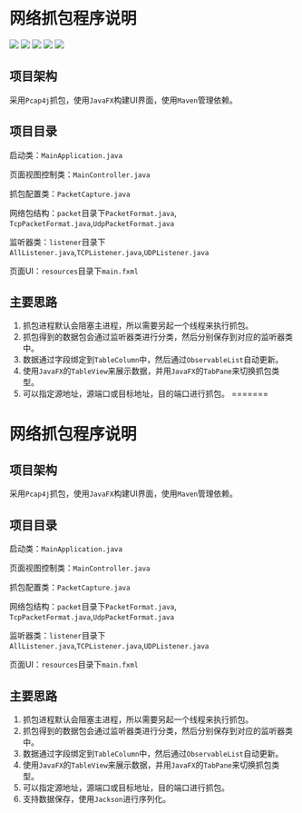 
# 网络抓包程序说明

![](https://img.shields.io/github/commit-activity/m/Semiregular/NetFilter?color=6cf) ![](https://img.shields.io/github/repo-size/Semiregular/NetFilter?color=red) ![](https://img.shields.io/github/issues-closed/Semiregular/NetFilter?color=green) ![](https://img.shields.io/github/issues-pr-closed/Semiregular/NetFilter?color=gold)  ![](https://img.shields.io/github/stars/Semiregular/NetFilter?style=flat) 


## 项目架构

采用`Pcap4j`抓包，使用`JavaFX`构建UI界面，使用`Maven`管理依赖。

## 项目目录

启动类：`MainApplication.java`

页面视图控制类：`MainController.java`

抓包配置类：`PacketCapture.java`

网络包结构：`packet`目录下`PacketFormat.java`, `TcpPacketFormat.java`,`UdpPacketFormat.java`

监听器类：`listener`目录下`AllListener.java`,`TCPListener.java`,`UDPListener.java`

页面UI：`resources`目录下`main.fxml`

## 主要思路

1. 抓包进程默认会阻塞主进程，所以需要另起一个线程来执行抓包。
2. 抓包得到的数据包会通过监听器类进行分类，然后分别保存到对应的监听器类中。
3. 数据通过字段绑定到`TableColumn`中，然后通过`ObservableList`自动更新。
4. 使用`JavaFX`的`TableView`来展示数据，并用`JavaFX`的`TabPane`来切换抓包类型。
5. 可以指定源地址，源端口或目标地址，目的端口进行抓包。
=======
# 网络抓包程序说明

## 项目架构

采用`Pcap4j`抓包，使用`JavaFX`构建UI界面，使用`Maven`管理依赖。

## 项目目录

启动类：`MainApplication.java`

页面视图控制类：`MainController.java`

抓包配置类：`PacketCapture.java`

网络包结构：`packet`目录下`PacketFormat.java`, `TcpPacketFormat.java`,`UdpPacketFormat.java`

监听器类：`listener`目录下`AllListener.java`,`TCPListener.java`,`UDPListener.java`

页面UI：`resources`目录下`main.fxml`

## 主要思路

1. 抓包进程默认会阻塞主进程，所以需要另起一个线程来执行抓包。
2. 抓包得到的数据包会通过监听器类进行分类，然后分别保存到对应的监听器类中。
3. 数据通过字段绑定到`TableColumn`中，然后通过`ObservableList`自动更新。
4. 使用`JavaFX`的`TableView`来展示数据，并用`JavaFX`的`TabPane`来切换抓包类型。
5. 可以指定源地址，源端口或目标地址，目的端口进行抓包。
6. 支持数据保存，使用`Jackson`进行序列化。
